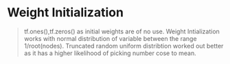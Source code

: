 # Weight Initialization

> tf.ones(),tf.zeros() as initial weights are of no use.
> Weight Intialization works with normal distribution of variable between the range 1/root(nodes).
> Truncated random uniform distribtion worked out better as it has a higher likelihood of picking number cose to mean.
